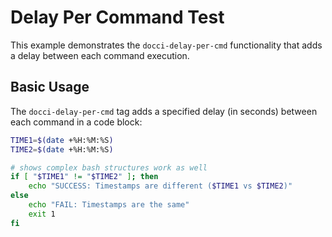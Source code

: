 # Delay Per Command Test

This example demonstrates the `docci-delay-per-cmd` functionality that adds a delay between each command execution.

## Basic Usage

The `docci-delay-per-cmd` tag adds a specified delay (in seconds) between each command in a code block:

```bash docci-delay-per-cmd=1 docci-output-contains="SUCCESS: Timestamps are different"
TIME1=$(date +%H:%M:%S)
TIME2=$(date +%H:%M:%S)

# shows complex bash structures work as well
if [ "$TIME1" != "$TIME2" ]; then
    echo "SUCCESS: Timestamps are different ($TIME1 vs $TIME2)"
else
    echo "FAIL: Timestamps are the same"
    exit 1
fi
```

